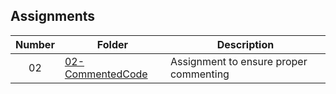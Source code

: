 ## Assignments

| Number | Folder | Description |
| :----: | ------ | ----------- |
|02   |<a href="https://github.com/Kyrie-Ma/3013-ALG-Ma/blob/master/Assignments/02-CommentedCode/main.cpp/" >02-CommentedCode| Assignment to ensure proper commenting|
